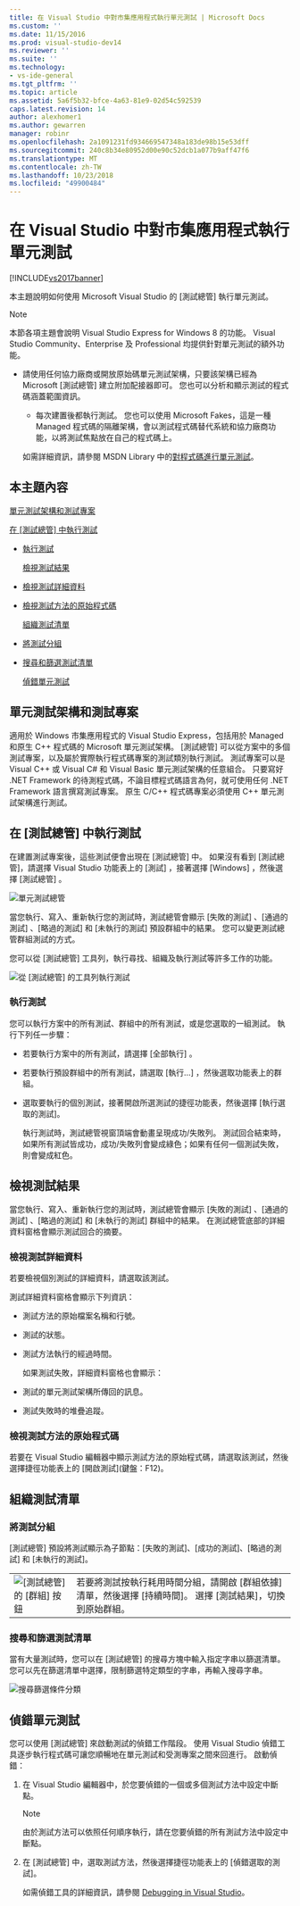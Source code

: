 ```yaml
---
title: 在 Visual Studio 中對市集應用程式執行單元測試 | Microsoft Docs
ms.custom: ''
ms.date: 11/15/2016
ms.prod: visual-studio-dev14
ms.reviewer: ''
ms.suite: ''
ms.technology:
- vs-ide-general
ms.tgt_pltfrm: ''
ms.topic: article
ms.assetid: 5a6f5b32-bfce-4a63-81e9-02d54c592539
caps.latest.revision: 14
author: alexhomer1
ms.author: gewarren
manager: robinr
ms.openlocfilehash: 2a1091231fd934669547348a183de98b15e53dff
ms.sourcegitcommit: 240c8b34e80952d00e90c52dcb1a077b9aff47f6
ms.translationtype: MT
ms.contentlocale: zh-TW
ms.lasthandoff: 10/23/2018
ms.locfileid: "49900484"
---
```

# <a name="run-unit-tests-for-store-apps-in-visual-studio"></a>在 Visual Studio 中對市集應用程式執行單元測試
[!INCLUDE[vs2017banner](../includes/vs2017banner.md)]

本主題說明如何使用 Microsoft Visual Studio 的 [測試總管] 執行單元測試。  
  
> [!NOTE]
>  本節各項主題會說明 Visual Studio Express for Windows 8 的功能。 Visual Studio Community、Enterprise 及 Professional 均提供針對單元測試的額外功能。  
> 
> - 請使用任何協力廠商或開放原始碼單元測試架構，只要該架構已經為 Microsoft [測試總管] 建立附加配接器即可。 您也可以分析和顯示測試的程式碼涵蓋範圍資訊。  
>   -   每次建置後都執行測試。 您也可以使用 Microsoft Fakes，這是一種 Managed 程式碼的隔離架構，會以測試程式碼替代系統和協力廠商功能，以將測試焦點放在自己的程式碼上。  
> 
>   如需詳細資訊，請參閱 MSDN Library 中的[對程式碼進行單元測試](../test/unit-test-your-code.md)。  
  
##  <a name="BKMK_In_this_topic"></a>本主題內容  
 [單元測試架構和測試專案](#BKMK_Unit_test_frameworks_and_test_projects)  
  
 [在 [測試總管] 中執行測試](#BKMK_Running_tests_in_Test_Explorer)  
  
- [執行測試](#BKMK_Running_tests)  
  
  [檢視測試結果](#BKMK_Viewing_test_results)  
  
- [檢視測試詳細資料](#BKMK_Viewing_test_details)  
  
- [檢視測試方法的原始程式碼](#BKMK_Viewing_the_source_code_of_a_test_method)  
  
  [組織測試清單](#BKMK_Organizing_the_test_list)  
  
- [將測試分組](#BKMK_Grouping_tests)  
  
- [搜尋和篩選測試清單](#BKMK_Searching_and_filtering_the_test_list)  
  
  [偵錯單元測試](#BKMK_Debugging_unit_tests)  
  
##  <a name="BKMK_Unit_test_frameworks_and_test_projects"></a>單元測試架構和測試專案  
 適用於 Windows 市集應用程式的 Visual Studio Express，包括用於 Managed 和原生 C++ 程式碼的 Microsoft 單元測試架構。 [測試總管] 可以從方案中的多個測試專案，以及屬於實際執行程式碼專案的測試類別執行測試。 測試專案可以是 Visual C++ 或 Visual C# 和 Visual Basic 單元測試架構的任意組合。 只要寫好 .NET Framework 的待測程式碼，不論目標程式碼語言為何，就可使用任何 .NET Framework 語言撰寫測試專案。 原生 C/C++ 程式碼專案必須使用 C++ 單元測試架構進行測試。  
  
##  <a name="BKMK_Running_tests_in_Test_Explorer"></a>在 [測試總管] 中執行測試  
 在建置測試專案後，這些測試便會出現在 [測試總管] 中。 如果沒有看到 [測試總管]，請選擇 Visual Studio 功能表上的 [測試]  ，接著選擇 [Windows] ，然後選擇 [測試總管] 。  
  
 ![單元測試總管](../ide/media/ute-failedpassednotrunsummary.png "UTE_FailedPassedNotRunSummary")  
  
 當您執行、寫入、重新執行您的測試時，測試總管會顯示 [失敗的測試] 、[通過的測試] 、[略過的測試]  和 [未執行的測試] 預設群組中的結果。 您可以變更測試總管群組測試的方式。  
  
 您可以從 [測試總管] 工具列，執行尋找、組織及執行測試等許多工作的功能。  
  
 ![從 [測試總管] 的工具列執行測試](../test/media/ute-toolbar.png "UTE_ToolBar")  
  
###  <a name="BKMK_Running_tests"></a>執行測試  
 您可以執行方案中的所有測試、群組中的所有測試，或是您選取的一組測試。 執行下列任一步驟：  
  
- 若要執行方案中的所有測試，請選擇 [全部執行] 。  
  
- 若要執行預設群組中的所有測試，請選取 [執行…]  ，然後選取功能表上的群組。  
  
- 選取要執行的個別測試，接著開啟所選測試的捷徑功能表，然後選擇 [執行選取的測試]。  
  
  執行測試時，測試總管視窗頂端會動畫呈現成功/失敗列。 測試回合結束時，如果所有測試皆成功，成功/失敗列會變成綠色；如果有任何一個測試失敗，則會變成紅色。  
  
##  <a name="BKMK_Viewing_test_results"></a>檢視測試結果  
 當您執行、寫入、重新執行您的測試時，測試總管會顯示 [失敗的測試] 、[通過的測試] 、[略過的測試]  和 [未執行的測試] 群組中的結果。 在測試總管底部的詳細資料窗格會顯示測試回合的摘要。  
  
###  <a name="BKMK_Viewing_test_details"></a>檢視測試詳細資料  
 若要檢視個別測試的詳細資料，請選取該測試。  
  
 測試詳細資料窗格會顯示下列資訊：  
  
- 測試方法的原始檔案名稱和行號。  
  
- 測試的狀態。  
  
- 測試方法執行的經過時間。  
  
  如果測試失敗，詳細資料窗格也會顯示：  
  
- 測試的單元測試架構所傳回的訊息。  
  
- 測試失敗時的堆疊追蹤。  
  
###  <a name="BKMK_Viewing_the_source_code_of_a_test_method"></a>檢視測試方法的原始程式碼  
 若要在 Visual Studio 編輯器中顯示測試方法的原始程式碼，請選取該測試，然後選擇捷徑功能表上的 [開啟測試]\(鍵盤：F12)。  
  
##  <a name="BKMK_Organizing_the_test_list"></a>組織測試清單  
  
###  <a name="BKMK_Grouping_tests"></a>將測試分組  
 [測試總管] 預設將測試顯示為子節點：[失敗的測試]、[成功的測試]、[略過的測試] 和 [未執行的測試]。  
  
|||  
|-|-|  
|![[測試總管] 的 [群組] 按鈕](../test/media/ute-groupby-btn.png "UTE_GroupBy_btn")|若要將測試按執行耗用時間分組，請開啟 [群組依據] 清單，然後選擇 [持續時間]。 選擇 [測試結果]，切換到原始群組。|  
  
###  <a name="BKMK_Searching_and_filtering_the_test_list"></a>搜尋和篩選測試清單  
 當有大量測試時，您可以在 [測試總管] 的搜尋方塊中輸入指定字串以篩選清單。 您可以先在篩選清單中選擇，限制篩選特定類型的字串，再輸入搜尋字串。  
  
 ![搜尋篩選條件分類](../test/media/ute-searchfilter.png "UTE_SearchFilter")  
  
##  <a name="BKMK_Debugging_unit_tests"></a>偵錯單元測試  
 您可以使用 [測試總管] 來啟動測試的偵錯工作階段。 使用 Visual Studio 偵錯工具逐步執行程式碼可讓您順暢地在單元測試和受測專案之間來回進行。 啟動偵錯：  
  
1. 在 Visual Studio 編輯器中，於您要偵錯的一個或多個測試方法中設定中斷點。  
  
   > [!NOTE]
   >  由於測試方法可以依照任何順序執行，請在您要偵錯的所有測試方法中設定中斷點。  
  
2. 在 [測試總管] 中，選取測試方法，然後選擇捷徑功能表上的 [偵錯選取的測試]。  
  
   如需偵錯工具的詳細資訊，請參閱 [Debugging in Visual Studio](../debugger/debugging-in-visual-studio.md)。



